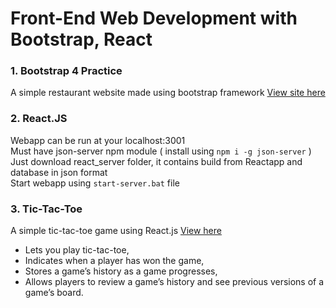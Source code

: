 # Front-End Web Development with Bootstrap, React

### 1. Bootstrap 4 Practice
 A simple restaurant website made using bootstrap framework
 [View site here](https://sachinverma53121.github.io/Full-Stack-Web-Development-with-React/Bootstrap4/dist/index.html)

### 2. React.JS
 Webapp can be run at your localhost:3001  
 Must have json-server npm module ( install using `npm i -g json-server` )   
 Just download react_server folder, it contains build from Reactapp and database in json format   
 Start webapp using `start-server.bat` file

### 3. Tic-Tac-Toe 
 A simple tic-tac-toe game using React.js 
 [View here](https://sachu-tic-tac-toe.netlify.app/)
 - Lets you play tic-tac-toe,
 - Indicates when a player has won the game,
 - Stores a game’s history as a game progresses,
 - Allows players to review a game’s history and see previous versions of a game’s board.

